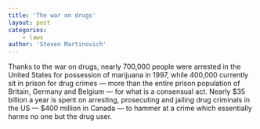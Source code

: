 ```yaml
---
title: 'The war on drugs'
layout: post
categories:
    - laws
author: 'Steven Martinovich'
---
```


Thanks to the war on drugs, nearly 700,000 people were arrested in the United States for possession of marijuana in 1997, while 400,000 currently sit in prison for drug crimes — more than the entire prison population of Britain, Germany and Belgium — for what is a consensual act. Nearly $35 billion a year is spent on arresting, prosecuting and jailing drug criminals in the US — $400 million in Canada — to hammer at a crime which essentially harms no one but the drug user.
